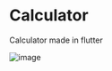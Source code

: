 # Calculator

Calculator made in flutter

![image](https://user-images.githubusercontent.com/59632809/154621174-0b011776-63e2-470d-a2f6-7d91603a3392.png)
